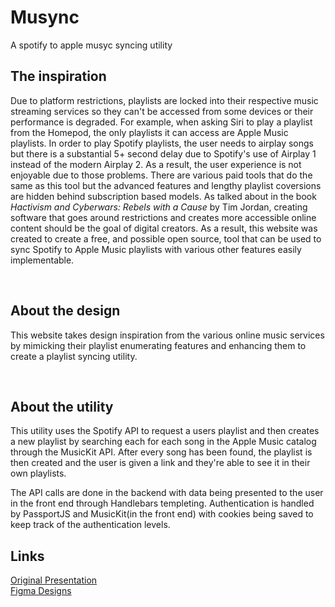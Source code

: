 # Musync
A spotify to apple musyc syncing utility


<h2 class="subHeader">
    The inspiration
</h2>
<p class="longText">
Due to platform restrictions, playlists are locked into their respective music streaming services so they can't be accessed from some devices or their performance is degraded. For example, when asking Siri to play a playlist from the Homepod, the only playlists it can access are Apple Music playlists. In order to play Spotify playlists, the user needs to airplay songs but there is a substantial 5+ second delay due to Spotify's use of Airplay 1 instead of the modern Airplay 2. As a result, the user experience is not enjoyable due to those problems. There are various paid tools that do the same as this tool but the advanced features and lengthy playlist coversions are hidden behind subscription based models. As talked about in the book <i>Hactivism and Cyberwars: Rebels with a Cause</i> by Tim Jordan, creating software that goes around restrictions and creates more accessible online content should be the goal of digital creators. As a result, this website was created to create a free, and possible open source, tool that can be used to sync Spotify to Apple Music playlists with various other features easily implementable. 
</p>
<br>


<h2 class="subHeader">
    About the design

</h2>
<p class="longText">
    This website takes design inspiration from the various online music services
    by mimicking their playlist enumerating features and enhancing them to
    create a playlist syncing utility.
</p>
<br>

<h2 class="subHeader">
    About the utility
</h2>
<p class="longText">
    This utility uses the Spotify API to request a users playlist and then
    creates a new playlist by searching each for each song in the Apple Music
    catalog through the MusicKit API. After every song has been found, the
    playlist is then created and the user is given a link and they're able to
    see it in their own playlists.
</p>

<p class="longText">
    The API calls are done in the backend with data being presented to the user
    in the front end through Handlebars templeting. Authentication is handled by
    PassportJS and MusicKit(in the front end) with cookies being saved to keep
    track of the authentication levels.
</p>

<h2 class="subHeader">
    Links
</h2>

<a href="https://docs.google.com/presentation/d/1Wk2NQS4-IcWinUcOQSeZFVttzBz29e61XabD016HvnM/edit#slide=id.ga073618e60_0_16"
    target="_blank" rel="noopener noreferrer">Original Presentation</a>
<br>
<a href="https://www.figma.com/file/3nalVFATf8ASe7AVf2EgwL/Musync-Dig-345--Utility?node-id=112%3A3&t=6sjvdZekCRW5rhpn-1"
    target="_blank" rel="noopener noreferrer"> Figma Designs</a>
